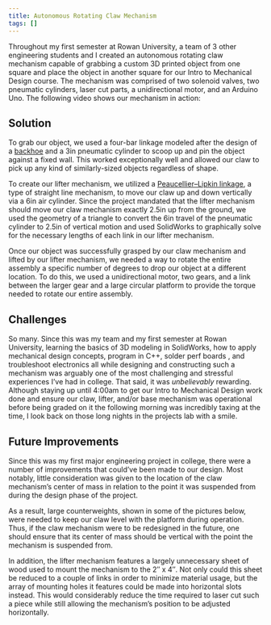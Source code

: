 ```yaml
---
title: Autonomous Rotating Claw Mechanism
tags: []
---
```


Throughout my first semester at Rowan University, a team of 3 other engineering students and I created an autonomous
rotating claw mechanism capable of grabbing a custom 3D printed object from one square and place the object in another square for our Intro to Mechanical Design course. The mechanism was comprised of two solenoid valves, two pneumatic cylinders, laser cut parts, a unidirectional motor, and an Arduino Uno. The following video shows our mechanism in action:

## Solution
To grab our object, we used a four-bar linkage modeled after the design of a [backhoe](https://web.archive.org/web/20220426234856/http://www-user.rhrk.uni-kl.de/~groll/bucket_kinematic3.png) and a 3in pneumatic cylinder to scoop up and pin the object against a fixed wall. This worked exceptionally well and allowed our claw to pick up any kind of similarly-sized objects regardless of shape.

To create our lifter mechanism, we utilized a [Peaucellier–Lipkin linkage](https://web.archive.org/web/20220426234856/https://en.wikipedia.org/wiki/Peaucellier%E2%80%93Lipkin_linkage), a type of straight line mechanism, to move our claw up and down vertically via a 6in air cylinder. Since the project mandated that the lifter mechanism should move our claw mechanism exactly 2.5in up from the ground, we used the geometry of a triangle to convert the 6in travel of the pneumatic cylinder to 2.5in of vertical motion and used SolidWorks to graphically solve for the necessary lengths of each link in our lifter mechanism.

Once our object was successfully grasped by our claw mechanism and lifted by our lifter mechanism, we needed a way to rotate the entire assembly a specific number of degrees to drop our object at a different location. To do this, we used a unidirectional motor, two gears, and a link between the larger gear and a large circular platform to provide the torque needed to rotate our entire assembly.

## Challenges
So many. Since this was my team and my first semester at Rowan University, learning the basics of 3D modeling in SolidWorks, how to apply mechanical design concepts, program in C++, solder perf boards , and troubleshoot electronics all while designing and constructing such a mechanism was arguably one of the most challenging and stressful experiences I’ve had in college. That said, it was _unbelievably_ rewarding. Although staying up until 4:00am to get our Intro to Mechanical Design work done and ensure our claw, lifter, and/or base mechanism was operational before being graded on it the following morning was incredibly taxing at the time, I look back on those long nights in the projects lab with a smile.

## Future Improvements
Since this was my first major engineering project in college, there were a number of improvements that could’ve been made to our design. Most notably, little consideration was given to the location of the claw mechanism’s center of mass in relation to the point it was suspended from during the design phase of the project.

As a result, large counterweights, shown in some of the pictures below, were needed to keep our claw level with the
platform during operation. Thus, if the claw mechanism were to be redesigned in the future, one should ensure that its center of mass should be vertical with the point the mechanism is suspended from.

In addition, the lifter mechanism features a largely unnecessary sheet of wood used to mount the mechanism to the 2″ x 4″. Not only could this sheet be reduced to a couple of links in order to minimize material usage, but the array of mounting holes it features could be made into horizontal slots instead. This would considerably reduce the time required to laser cut such a piece while still allowing the mechanism’s position to be adjusted horizontally.
